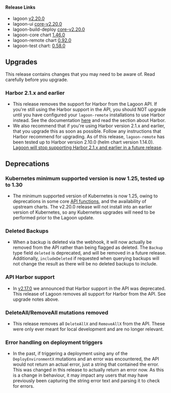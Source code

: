 #### Release Links
* lagoon [v2.20.0](https://github.com/uselagoon/lagoon/releases/tag/v2.20.0)
* lagoon-ui [core-v2.20.0](https://github.com/uselagoon/lagoon-ui/releases/tag/core-v2.20.0)
* lagoon-build-deploy [core-v2.20.0](https://github.com/uselagoon/build-deploy-tool/releases/tag/core-v2.20.0)
* lagoon-core chart [1.46.0](https://github.com/uselagoon/lagoon-charts/releases/tag/lagoon-core-1.46.0)
* lagoon-remote chart [0.92.0](https://github.com/uselagoon/lagoon-charts/releases/tag/lagoon-remote-0.92.0)
* lagoon-test chart: [0.58.0](https://github.com/uselagoon/lagoon-charts/releases/tag/lagoon-test-0.58.0)

## Upgrades

This release contains changes that you may need to be aware of. Read carefully before you upgrade.

### Harbor 2.1.x and earlier
* This release removes the support for Harbor from the Lagoon API. If you're still using the Harbor support in the API, you should NOT upgrade until you have configured your `lagoon-remote` installations to use Harbor instead. See the documentation [here](https://docs.lagoon.sh/installing-lagoon/install-lagoon-remote) and read the section about Harbor.
* We also recommend that if you're using Harbor version 2.1.x and earlier, that you upgrade this as soon as possible. Follow any instructions that Harbor recommend for upgrading. As of this release, `lagoon-remote` has been tested up to Harbor version 2.10.0 (helm chart version 1.14.0). [Lagoon will stop supporting Harbor 2.1.x and earlier in a future release](https://docs.lagoon.sh/releases/2.17.0/#harbor-21-and-earlier-support).

## Deprecations

### Kubernetes minimum supported version is now 1.25, tested up to 1.30
* The minimum supported version of Kubernetes is now 1.25, owing to deprecations in some core [API functions](https://kubernetes.io/docs/reference/using-api/deprecation-guide/#v1-25), and the availability of upstream charts. The v2.20.0 release will not install into an earlier version of Kubernetes, so any Kubernetes upgrades will need to be performed prior to the Lagoon update.

### Deleted Backups
* When a backup is deleted via the webhook, it will now actually be removed from the API rather than being flagged as deleted. The `Backup` type field `deleted` is deprecated, and will be removed in a future release. Additionally, `includeDeleted` if requested when querying backups will not change the result as there will be no deleted backups to include.

### API Harbor support
* In [v2.17.0](https://docs.lagoon.sh/releases/2.17.0/#api-harbor-support) we announced that Harbor support in the API was deprecated. This release of Lagoon removes all support for Harbor from the API. See upgrade notes above.

### DeleteAll/RemoveAll mutations removed
* This release removes all `DeleteAllX` and `RemoveAllX` from the API. These were only ever meant for local development and are no longer relevant.

### Error handling on deployment triggers
* In the past, if triggering a deployment using any of the `DeployEnvironmentX` mutations and an error was encountered, the API would not return an actual error, just a string that contained the error. This was changed in this release to actually return an error now. As this is a change in behaviour, it may impact any users that may have previously been capturing the string error text and parsing it to check for errors.
